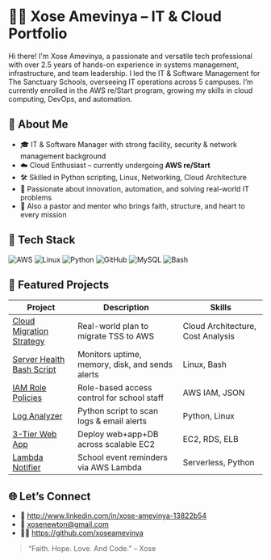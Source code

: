 # 👨‍💻 Xose Amevinya – IT & Cloud Portfolio

Hi there! I'm Xose Amevinya, a passionate and versatile tech professional with over 2.5 years of hands-on experience in systems management, infrastructure, and team leadership. I led the IT & Software Management for The Sanctuary Schools, overseeing IT operations across 5 campuses. I’m currently enrolled in the AWS re/Start program, growing my skills in cloud computing, DevOps, and automation.



## 🚀 About Me

- 🎓 IT & Software Manager with strong facility, security & network management background
- ☁️ Cloud Enthusiast – currently undergoing **AWS re/Start**
- 🛠 Skilled in Python scripting, Linux, Networking, Cloud Architecture
- 🧠 Passionate about innovation, automation, and solving real-world IT problems
- 🙏 Also a pastor and mentor who brings faith, structure, and heart to every mission



## 🧰 Tech Stack

![AWS](https://img.shields.io/badge/AWS-Cloud-orange)
![Linux](https://img.shields.io/badge/Linux-Server-blue)
![Python](https://img.shields.io/badge/Python-Scripting-yellow)
![GitHub](https://img.shields.io/badge/GitHub-Version%20Control-black)
![MySQL](https://img.shields.io/badge/Database-MySQL-blue)
![Bash](https://img.shields.io/badge/Shell-Bash-informational)



## 📁 Featured Projects

| Project | Description | Skills |
|--------|-------------|--------|
| [Cloud Migration Strategy](./cloud-foundations/) | Real-world plan to migrate TSS to AWS | Cloud Architecture, Cost Analysis |
| [Server Health Bash Script](./linux/) | Monitors uptime, memory, disk, and sends alerts | Linux, Bash |
| [IAM Role Policies](./security/) | Role-based access control for school staff | AWS IAM, JSON |
| [Log Analyzer](./python-programming/) | Python script to scan logs & email alerts | Python, Linux |
| [3-Tier Web App](./aws-architecture/) | Deploy web+app+DB across scalable EC2 | EC2, RDS, ELB |
| [Lambda Notifier](./serverless-containers/) | School event reminders via AWS Lambda | Serverless, Python |



## 🌐 Let’s Connect

- 🔗 http://www.linkedin.com/in/xose-amevinya-13822b54
- 📧 xosenewton@gmail.com
- 🧑‍💻 https://github.com/xoseamevinya



> “Faith. Hope. Love. And Code.” – Xose
